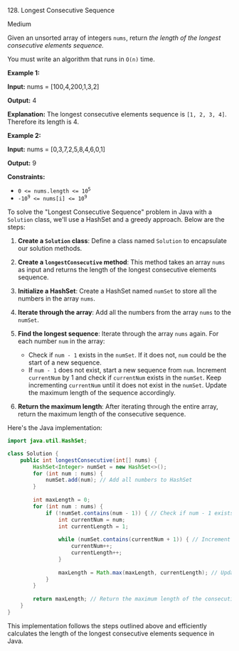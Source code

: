 128\. Longest Consecutive Sequence

Medium

Given an unsorted array of integers `nums`, return _the length of the longest consecutive elements sequence._

You must write an algorithm that runs in `O(n)` time.

**Example 1:**

**Input:** nums = [100,4,200,1,3,2]

**Output:** 4

**Explanation:** The longest consecutive elements sequence is `[1, 2, 3, 4]`. Therefore its length is 4. 

**Example 2:**

**Input:** nums = [0,3,7,2,5,8,4,6,0,1]

**Output:** 9 

**Constraints:**

*   <code>0 <= nums.length <= 10<sup>5</sup></code>
*   <code>-10<sup>9</sup> <= nums[i] <= 10<sup>9</sup></code>

To solve the "Longest Consecutive Sequence" problem in Java with a `Solution` class, we'll use a HashSet and a greedy approach. Below are the steps:

1. **Create a `Solution` class**: Define a class named `Solution` to encapsulate our solution methods.

2. **Create a `longestConsecutive` method**: This method takes an array `nums` as input and returns the length of the longest consecutive elements sequence.

3. **Initialize a HashSet**: Create a HashSet named `numSet` to store all the numbers in the array `nums`.

4. **Iterate through the array**: Add all the numbers from the array `nums` to the `numSet`.

5. **Find the longest sequence**: Iterate through the array `nums` again. For each number `num` in the array:
   - Check if `num - 1` exists in the `numSet`. If it does not, `num` could be the start of a new sequence.
   - If `num - 1` does not exist, start a new sequence from `num`. Increment `currentNum` by 1 and check if `currentNum` exists in the `numSet`. Keep incrementing `currentNum` until it does not exist in the `numSet`. Update the maximum length of the sequence accordingly.

6. **Return the maximum length**: After iterating through the entire array, return the maximum length of the consecutive sequence.

Here's the Java implementation:

```java
import java.util.HashSet;

class Solution {
    public int longestConsecutive(int[] nums) {
        HashSet<Integer> numSet = new HashSet<>();
        for (int num : nums) {
            numSet.add(num); // Add all numbers to HashSet
        }
        
        int maxLength = 0;
        for (int num : nums) {
            if (!numSet.contains(num - 1)) { // Check if num - 1 exists in numSet
                int currentNum = num;
                int currentLength = 1;
                
                while (numSet.contains(currentNum + 1)) { // Increment currentNum until it does not exist in numSet
                    currentNum++;
                    currentLength++;
                }
                
                maxLength = Math.max(maxLength, currentLength); // Update maximum length
            }
        }
        
        return maxLength; // Return the maximum length of the consecutive sequence
    }
}
```

This implementation follows the steps outlined above and efficiently calculates the length of the longest consecutive elements sequence in Java.